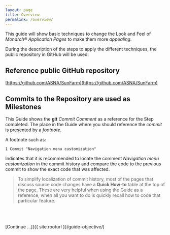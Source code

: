```yaml
---
layout: page
title: Overview
permalink: /overview/
---
```


This guide will show basic techniques to change the Look and Feel of *Monarch&reg; Application Pages* to make them more *appealing*.

During the description of the steps to apply the different techniques, the public repository in GitHub will be used:

## Reference public GitHub repository

[https://github.com/ASNA/SunFarm](https://github.com/ASNA/SunFarm)
   

## Commits to the Repository are used as Milestones

This Guide shows the **git** *Commit Comment* as a reference for the Step completed. The place in the Guide where you should reference the *commit* is presented by a *footnote*.

A footnote such as:
~~~
1 Commit "Navigation menu customization"
~~~

Indicates that it is recommended to locate the comment *Navigation menu customization* in the commit history and compare the code to the previous commit to show the exact code that was affected.

> To simplify localization of commit history, most of the pages that discuss source code changes have a **Quick How-to** table at the top of the page. These are very helpful when using the Guide as a reference, when all you want to do is quickly recall how to code that particular feature. 

<br>
<br>
<br>
[Continue ...]({{ site.rooturl }}/guide-objective/)